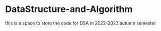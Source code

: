 # DataStructure-and-Algorithm
this is a space to store the code for DSA in 2022-2023 autumn semester
